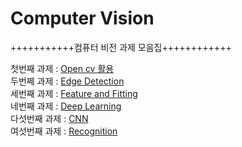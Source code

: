 # Computer Vision

+++++++++++컴퓨터 비전 과제 모음집++++++++++++

첫번째 과제 : [Open cv 활용](https://github.com/bo-zzung/computervs/tree/main/opencv)      
두번쩨 과제 : [Edge Detection](https://github.com/bo-zzung/computervs/tree/main/Edge%20Detection)              
세번째 과제 : [Feature and Fitting](https://github.com/bo-zzung/computervs/tree/main/Feature%20%26%20Fitting)    
네번째 과제 : [Deep Learning](https://github.com/bo-zzung/computervs/tree/main/Deep%20Learning)                 
다섯번째 과제 : [CNN](https://github.com/bo-zzung/computervs/tree/main/CNN)                        
여섯번째 과제 : [Recognition](https://github.com/bo-zzung/computervs/tree/main/Recognition)
